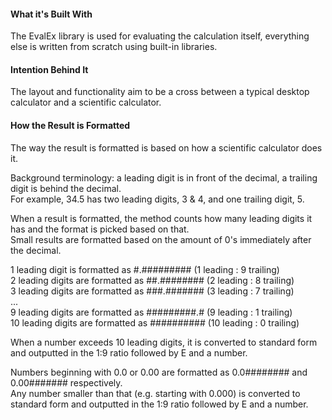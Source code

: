 <h4>What it's Built With</h4>

The EvalEx library is used for evaluating the calculation itself, everything else is written from scratch using built-in libraries.

<h4>Intention Behind It</h4>
The layout and functionality aim to be a cross between a typical desktop calculator and a scientific calculator.<br>

<h4>How the Result is Formatted</h4>
The way the result is formatted is based on how a scientific calculator does it.
<p>Background terminology: a leading digit is in front of the decimal, a trailing digit is behind the decimal.<br>
For example, 34.5 has two leading digits, 3 & 4, and one trailing digit, 5.<br>

When a result is formatted, the method counts how many leading digits it has and the format is picked based on that.<br>
Small results are formatted based on the amount of 0's immediately after the decimal.<br>

1 leading digit is formatted as #.######### (1 leading : 9 trailing)<br>
2 leading digits are formatted as ##.######## (2 leading : 8 trailing)<br>
3 leading digits are formatted as ###.####### (3 leading : 7 trailing)<br>
...<br>
9 leading digits are formatted as #########.# (9 leading : 1 trailing)<br>
10 leading digits are formatted as ########## (10 leading : 0 trailing)<br>

When a number exceeds 10 leading digits, it is converted to standard form and outputted in the 1:9 ratio followed by E 
and a number.

Numbers beginning with 0.0 or 0.00 are formatted as 0.0######## and 0.00####### respectively.<br>
Any number smaller than that (e.g. starting with 0.000) is converted to standard form and outputted in the 1:9 ratio 
followed by E and a number.
</p>
